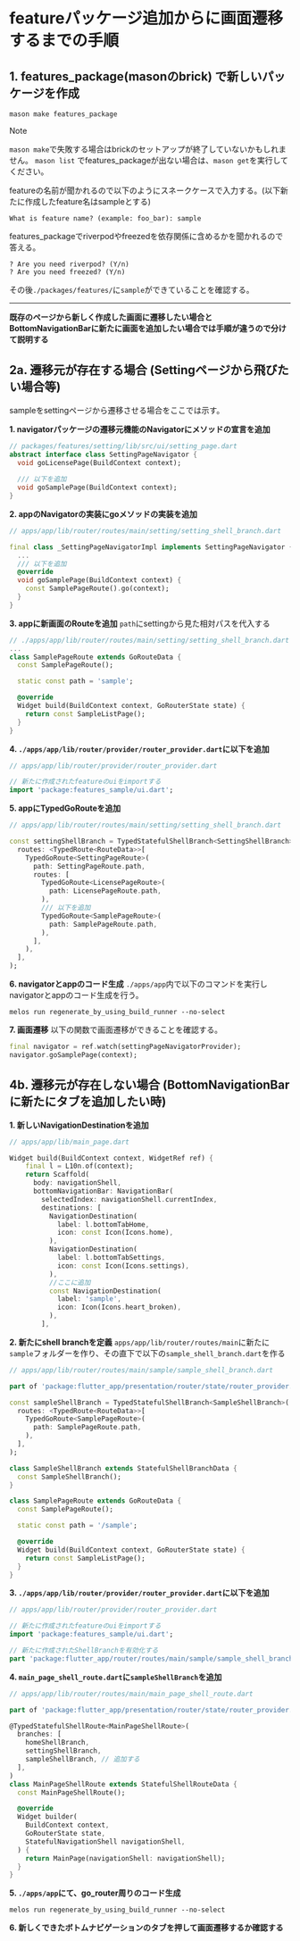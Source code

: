 # featureパッケージ追加からに画面遷移するまでの手順

<!-- とりあえず英語版はないので一旦コメントアウト -->
<!-- 言語: 日本語 | [English](/docs/en/NEW_FEATURE.md) -->

## 1. features_package(masonのbrick) で新しいパッケージを作成

```shell
mason make features_package
```

> [!Note]
> `mason make`で失敗する場合はbrickのセットアップが終了していないかもしれません。
`mason list` でfeatures_packageが出ない場合は、`mason get`を実行してください。

featureの名前が聞かれるので以下のようにスネークケースで入力する。(以下新たに作成したfeature名はsampleとする)

```shell
What is feature name? (example: foo_bar): sample
```

features_packageでriverpodやfreezedを依存関係に含めるかを聞かれるので答える。

```shell
? Are you need riverpod? (Y/n) 
? Are you need freezed? (Y/n) 
```

その後`./packages/features/`に`sample`ができていることを確認する。

---

**既存のページから新しく作成した画面に遷移したい場合と
BottomNavigationBarに新たに画面を追加したい場合では手順が違うので分けて説明する**

## 2a. 遷移元が存在する場合 (Settingページから飛びたい場合等)

sampleをsettingページから遷移させる場合をここでは示す。

**1. navigatorパッケージの遷移元機能のNavigatorにメソッドの宣言を追加**

```dart
// packages/features/setting/lib/src/ui/setting_page.dart
abstract interface class SettingPageNavigator {
  void goLicensePage(BuildContext context);
  
  /// 以下を追加
  void goSamplePage(BuildContext context); 
}
```

**2. appのNavigatorの実装にgoメソッドの実装を追加**

```dart
// apps/app/lib/router/routes/main/setting/setting_shell_branch.dart

final class _SettingPageNavigatorImpl implements SettingPageNavigator {
  ...
  /// 以下を追加
  @override
  void goSamplePage(BuildContext context) {
    const SamplePageRoute().go(context);
  }
}
```

**3. appに新画面のRouteを追加**
`path`にsettingから見た相対パスを代入する

```dart
// ./apps/app/lib/router/routes/main/setting/setting_shell_branch.dart
...
class SamplePageRoute extends GoRouteData {
  const SamplePageRoute();

  static const path = 'sample';

  @override
  Widget build(BuildContext context, GoRouterState state) {
    return const SampleListPage();
  }
}
```

**4. `./apps/app/lib/router/provider/router_provider.dart`に以下を追加**

```dart
// apps/app/lib/router/provider/router_provider.dart

// 新たに作成されたfeatureのuiをimportする
import 'package:features_sample/ui.dart';
```

**5. appにTypedGoRouteを追加**

```dart
// apps/app/lib/router/routes/main/setting/setting_shell_branch.dart

const settingShellBranch = TypedStatefulShellBranch<SettingShellBranch>(
  routes: <TypedRoute<RouteData>>[
    TypedGoRoute<SettingPageRoute>(
      path: SettingPageRoute.path,
      routes: [
        TypedGoRoute<LicensePageRoute>(
          path: LicensePageRoute.path,
        ),
        /// 以下を追加
        TypedGoRoute<SamplePageRoute>(
          path: SamplePageRoute.path,
        ),
      ],
    ),
  ],
);
```

**6. navigatorとappのコード生成**
`./apps/app`内で以下のコマンドを実行しnavigatorとappのコード生成を行う。

```shell
melos run regenerate_by_using_build_runner --no-select
```

**7. 画面遷移**
以下の関数で画面遷移ができることを確認する。

```dart
final navigator = ref.watch(settingPageNavigatorProvider);
navigator.goSamplePage(context);
```

## 4b. 遷移元が存在しない場合 (BottomNavigationBarに新たにタブを追加したい時)

**1. 新しいNavigationDestinationを追加**

```dart
// apps/app/lib/main_page.dart

Widget build(BuildContext context, WidgetRef ref) {
    final l = L10n.of(context);
    return Scaffold(
      body: navigationShell,
      bottomNavigationBar: NavigationBar(
        selectedIndex: navigationShell.currentIndex,
        destinations: [
          NavigationDestination(
            label: l.bottomTabHome,
            icon: const Icon(Icons.home),
          ),
          NavigationDestination(
            label: l.bottomTabSettings,
            icon: const Icon(Icons.settings),
          ),
          //ここに追加
          const NavigationDestination(
            label: 'sample',
            icon: Icon(Icons.heart_broken),
          ),
        ],
```

**2. 新たにshell branchを定義**
`apps/app/lib/router/routes/main`に新たに`sample`フォルダーを作り、その直下で以下の`sample_shell_branch.dart`を作る

```dart
// apps/app/lib/router/routes/main/sample/sample_shell_branch.dart

part of 'package:flutter_app/presentation/router/state/router_provider.dart';

const sampleShellBranch = TypedStatefulShellBranch<SampleShellBranch>(
  routes: <TypedRoute<RouteData>>[
    TypedGoRoute<SamplePageRoute>(
      path: SamplePageRoute.path,
    ),
  ],
);

class SampleShellBranch extends StatefulShellBranchData {
  const SampleShellBranch();
}

class SamplePageRoute extends GoRouteData {
  const SamplePageRoute();

  static const path = '/sample';

  @override
  Widget build(BuildContext context, GoRouterState state) {
    return const SampleListPage();
  }
}

```

**3. `./apps/app/lib/router/provider/router_provider.dart`に以下を追加**

```dart
// apps/app/lib/router/provider/router_provider.dart

// 新たに作成されたfeatureのuiをimportする
import 'package:features_sample/ui.dart';

// 新たに作成されたShellBranchを有効化する
part 'package:flutter_app/router/routes/main/sample/sample_shell_branch.dart';
```

**4. `main_page_shell_route.dart`に`sampleShellBranch`を追加**

```dart
// apps/app/lib/router/routes/main/main_page_shell_route.dart

part of 'package:flutter_app/presentation/router/state/router_provider.dart';

@TypedStatefulShellRoute<MainPageShellRoute>(
  branches: [
    homeShellBranch,
    settingShellBranch,
    sampleShellBranch, // 追加する
  ],
)
class MainPageShellRoute extends StatefulShellRouteData {
  const MainPageShellRoute();

  @override
  Widget builder(
    BuildContext context,
    GoRouterState state,
    StatefulNavigationShell navigationShell,
  ) {
    return MainPage(navigationShell: navigationShell);
  }
}
```

**5. `./apps/app`にて、go_router周りのコード生成**

```shell
melos run regenerate_by_using_build_runner --no-select
```

**6. 新しくできたボトムナビゲーションのタブを押して画面遷移するか確認する**
